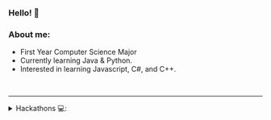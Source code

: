 ### Hello! 👋

### About me:
- First Year Computer Science Major<br/>
- Currently learning Java & Python.<br/>
- Interested in learning Javascript, C#, and C++.
<br/>

---

<details>
<summary> Hackathons 💻: </summary>
  
<br/>

BC Hacks 4.0  - https://www.cscu.io/bc-hacks-4<br/>


</details>


